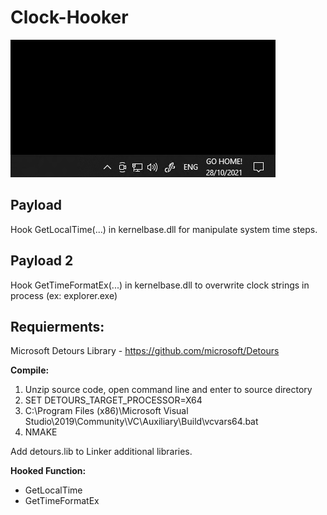 # Clock-Hooker

![alt text](https://raw.githubusercontent.com/proxytype/Clock-Hooker/main/f%2059.png)

## Payload
Hook GetLocalTime(...) in kernelbase.dll for manipulate system time steps.

## Payload 2
Hook GetTimeFormatEx(...) in kernelbase.dll to overwrite clock strings in process (ex: explorer.exe)

## Requierments:
Microsoft Detours Library - https://github.com/microsoft/Detours

**Compile:**
1. Unzip source code, open command line and enter to source directory
2. SET DETOURS_TARGET_PROCESSOR=X64
3. C:\Program Files (x86)\Microsoft Visual Studio\2019\Community\VC\Auxiliary\Build\vcvars64.bat
4. NMAKE

Add detours.lib to Linker additional libraries.

**Hooked Function:**
- GetLocalTime <br>
- GetTimeFormatEx <br>
